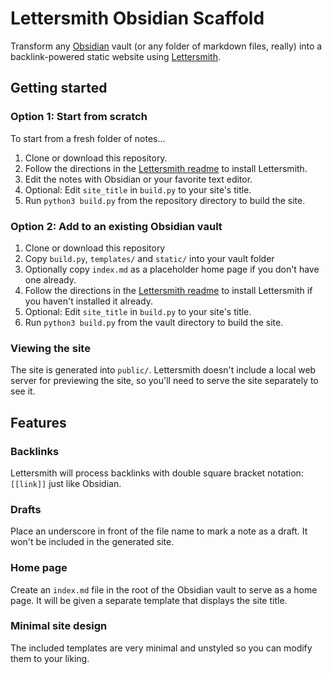 # Lettersmith Obsidian Scaffold

Transform any [Obsidian](https://obsidian.md/) vault (or any folder of markdown files, really) into a backlink-powered static website using [Lettersmith](https://github.com/gordonbrander/lettersmith_py).

## Getting started

### Option 1: Start from scratch

To start from a fresh folder of notes...

1. Clone or download this repository.
2. Follow the directions in the [Lettersmith readme](https://github.com/gordonbrander/lettersmith_py/blob/master/README.md) to install Lettersmith.
3. Edit the notes with Obsidian or your favorite text editor.
4. Optional: Edit `site_title` in `build.py` to your site's title.
5. Run `python3 build.py` from the repository directory to build the site.

### Option 2: Add to an existing Obsidian vault

1. Clone or download this repository
2. Copy `build.py`, `templates/` and `static/` into your vault folder
3. Optionally copy `index.md` as a placeholder home page if you don't have one already.
4. Follow the directions in the [Lettersmith readme](https://github.com/gordonbrander/lettersmith_py/blob/master/README.md) to install Lettersmith if you haven't installed it already.
4. Optional: Edit `site_title` in `build.py` to your site's title.
5. Run `python3 build.py` from the vault directory to build the site.

### Viewing the site

The site is generated into `public/`. Lettersmith doesn't include a local web server for previewing the site, so you'll need to serve the site separately to see it.

## Features

### Backlinks

Lettersmith will process backlinks with double square bracket notation: `[[link]]` just like Obsidian.

### Drafts

Place an underscore in front of the file name to mark a note as a draft. It won't be included in the generated site.

### Home page

Create an `index.md` file in the root of the Obsidian vault to serve as a home page. It will be given a separate template that displays the site title.

### Minimal site design

The included templates are very minimal and unstyled so you can modify them to your liking.
